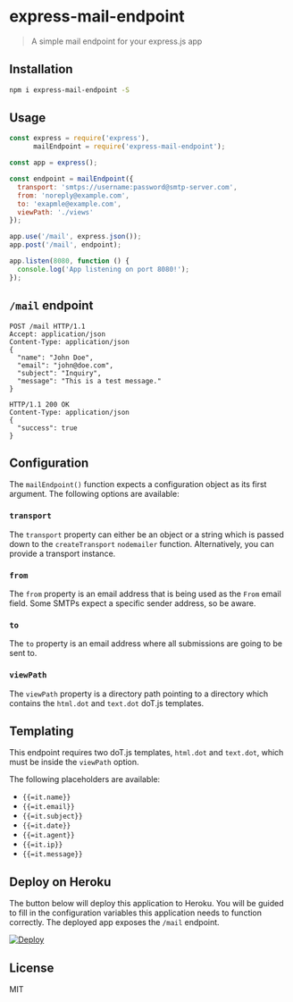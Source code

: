 # express-mail-endpoint

> A simple mail endpoint for your express.js app

## Installation

```sh
npm i express-mail-endpoint -S
```

## Usage

```js
const express = require('express'),
      mailEndpoint = require('express-mail-endpoint');

const app = express();

const endpoint = mailEndpoint({
  transport: 'smtps://username:password@smtp-server.com',
  from: 'noreply@example.com',
  to: 'exapmle@example.com',
  viewPath: './views'
});

app.use('/mail', express.json());
app.post('/mail', endpoint);

app.listen(8080, function () {
  console.log('App listening on port 8080!');
});
```
## `/mail` endpoint

```
POST /mail HTTP/1.1
Accept: application/json
Content-Type: application/json
{
  "name": "John Doe",
  "email": "john@doe.com",
  "subject": "Inquiry",
  "message": "This is a test message."
}

HTTP/1.1 200 OK
Content-Type: application/json
{
  "success": true
}
```


## Configuration

The `mailEndpoint()` function expects a configuration object as its first argument. The following options are available:

### `transport`

The `transport` property can either be an object or a string which is passed down to the `createTransport` `nodemailer` function. Alternatively, you can provide a transport instance.

### `from`

The `from` property is an email address that is being used as the `From` email field. Some SMTPs expect a specific sender address, so be aware.

### `to`

The `to` property is an email address where all submissions are going to be sent to.

### `viewPath`

The `viewPath` property is a directory path pointing to a directory which contains the `html.dot` and `text.dot` doT.js templates.

## Templating

This endpoint requires two doT.js templates, `html.dot` and `text.dot`, which must be inside the `viewPath` option.

The following placeholders are available:

* `{{=it.name}}`
* `{{=it.email}}`
* `{{=it.subject}}`
* `{{=it.date}}`
* `{{=it.agent}}`
* `{{=it.ip}}`
* `{{=it.message}}`

## Deploy on Heroku

The button below will deploy this application to Heroku. You will be guided to fill in the configuration variables this application needs to function correctly. The deployed app exposes the `/mail` endpoint.

[![Deploy](https://www.herokucdn.com/deploy/button.svg)](https://heroku.com/deploy)

## License

MIT


